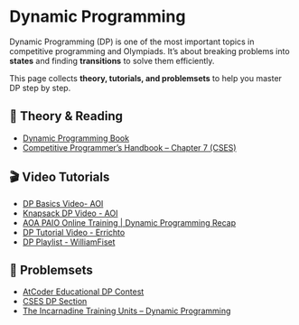 # Dynamic Programming

Dynamic Programming (DP) is one of the most important topics in competitive programming and Olympiads.
It’s about breaking problems into **states** and finding **transitions** to solve them efficiently.

This page collects **theory, tutorials, and problemsets** to help you master DP step by step.

## 📖 Theory & Reading

- [Dynamic Programming Book](https://github.com/ar492/DP-book/blob/main/Dynamic_Programming.pdf)  
- [Competitive Programmer’s Handbook – Chapter 7 (CSES)](https://cses.fi/book/book.pdf)  

## 🎬 Video Tutorials

- [DP Basics Video- AOI](https://www.youtube.com/watch?v=Wze7A_D_GwQ)  
- [Knapsack DP Video - AOI](https://www.youtube.com/watch?v=cifO4TsjUDo)  
- [AOA PAIO Online Training | Dynamic Programming Recap](https://www.youtube.com/watch?v=jrQYz1i4xfY)
- [DP Tutorial Video - Errichto](https://www.youtube.com/watch?v=YBSt1jYwVfU)  
- [DP Playlist - WilliamFiset](https://www.youtube.com/watch?v=_tur2nPkIKo&list=PLDV1Zeh2NRsAsbafOroUBnNV8fhZa7P4u)  

## 📝 Problemsets

- [AtCoder Educational DP Contest](https://atcoder.jp/contests/dp/tasks)
- [CSES DP Section](https://cses.fi/problemset/)  
- [The Incarnadine Training Units – Dynamic Programming](https://drive.google.com/file/d/1QbC1Njcez9rEZfUm0XfK0h2KVez5Jhk7/view)